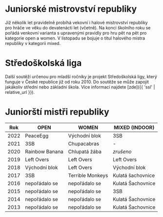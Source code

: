 # Juniorské mistrovství republiky

Již několik let pravidelně probíhá vekovní i halové mistrovství republiky pro&nbsp;hráče ve věku do devatenácti let (včetně). Na konci školního roku se pořádá venkovní varianta s upravenými pravidly pro hru pět na pět pro kategorie open a women. V listopadu se bojuje o titul halového mistra republiky v&nbsp;kategorii mixed.

# Středoškolská liga

Další soutěží určenou pro mladší ročníky je projekt Středoškolská ligy, který funguje v České republice již od roku 2010. Do soutěže se může zapojit jakákoliv střední nebo základní škola. Více informací najdete [zde]({{ 'ssl' | relative_url }}).

# Juniorští mistři republiky

| Rok  | OPEN           | WOMEN            | MIXED (INDOOR)    |
| ---- | -------------- | ---------------- | ----------------- |
| 2022 | PeaceEgg       | Východní blok    | 3SB               |
| 2021 | 3SB            | Chupacabras      | -                 |
| 2020 | Rainbow Banana | Chlupatá žába    | *zrušeno*         |
| 2019 | Left Overs     | Left Overs       | Left Overs        |
| 2018 | Východní blok  | Left Overs       | Východní blok     |
| 2017 | 3SB            | Terrible Monkeys | Kulatá šachovnice |
| 2016 | nepořádalo se  | nepořádalo se    | Kulatá Šachovnice |
| 2015 | nepořádalo se  | nepořádalo se    | 3SB               |
| 2014 | nepořádalo se  | nepořádalo se    | Kulatá Šachovnice |
| 2013 | nepořádalo se  | nepořádalo se    | Kulatá Šachovnice |
